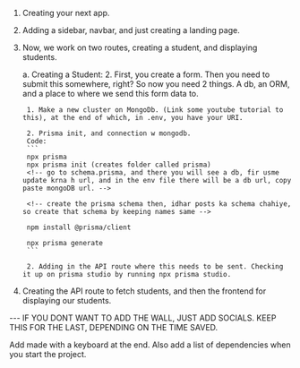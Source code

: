1. Creating your next app. 
2. Adding a sidebar, navbar, and just creating a landing page. 
3. Now, we work on two routes, creating a student, and displaying students. 

    a. Creating a Student: 
        2. First, you create a form. Then you need to submit this somewhere, right? 
        So now you need 2 things. A db, an ORM, and a place to where we send this form data to. 

        1. Make a new cluster on MongoDb. (Link some youtube tutorial to this), at the end of which, in .env, you have your URI. 

        2. Prisma init, and connection w mongodb. 
        Code: 
        ```
        npx prisma 
        npx prisma init (creates folder called prisma)
        <!-- go to schema.prisma, and there you will see a db, fir usme update krna h url, and in the env file there will be a db url, copy paste mongoDB url. -->

        <!-- create the prisma schema then, idhar posts ka schema chahiye, so create that schema by keeping names same -->

        npm install @prisma/client

        npx prisma generate
        ```

        2. Adding in the API route where this needs to be sent. Checking it up on prisma studio by running npx prisma studio. 

3. Creating the API route to fetch students, and then the frontend for displaying our students. 


--- IF YOU DONT WANT TO ADD THE WALL, JUST ADD SOCIALS. KEEP THIS FOR THE LAST, DEPENDING ON THE TIME SAVED. 

Add made with a keyboard at the end. Also add a list of dependencies when you start the project. 